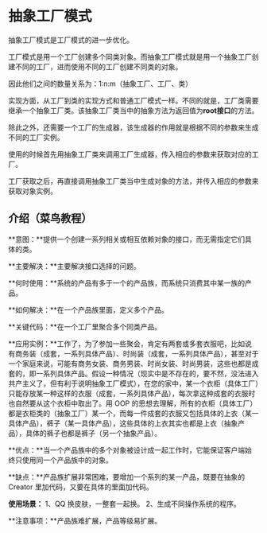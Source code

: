 # 抽象工厂模式

抽象工厂模式是工厂模式的进一步优化。

工厂模式是用一个工厂创建多个同类对象。而抽象工厂模式就是用一个抽象工厂创建不同的工厂，进而使用不同的工厂创建不同类的对象。

因此他们之间的数量关系为：1:n:m（抽象工厂、工厂、类）

实现方面，从工厂到类的实现方式和普通工厂模式一样。不同的就是，工厂类需要继承一个抽象工厂类。该抽象工厂类当中的抽象方法为返回值为**root接口**的方法。

除此之外，还需要一个工厂的生成器，该生成器的作用就是根据不同的参数来生成不同的工厂实例。

使用的时候首先用抽象工厂类来调用工厂生成器，传入相应的参数来获取对应的工厂。

工厂获取之后，再直接调用抽象工厂类当中生成对象的方法，并传入相应的参数来获取对象实例。







## 介绍（菜鸟教程）

**意图：**提供一个创建一系列相关或相互依赖对象的接口，而无需指定它们具体的类。

**主要解决：**主要解决接口选择的问题。

**何时使用：**系统的产品有多于一个的产品族，而系统只消费其中某一族的产品。

**如何解决：**在一个产品族里面，定义多个产品。

**关键代码：**在一个工厂里聚合多个同类产品。

**应用实例：**工作了，为了参加一些聚会，肯定有两套或多套衣服吧，比如说有商务装（成套，一系列具体产品）、时尚装（成套，一系列具体产品），甚至对于一个家庭来说，可能有商务女装、商务男装、时尚女装、时尚男装，这些也都是成套的，即一系列具体产品。假设一种情况（现实中是不存在的，要不然，没法进入共产主义了，但有利于说明抽象工厂模式），在您的家中，某一个衣柜（具体工厂）只能存放某一种这样的衣服（成套，一系列具体产品），每次拿这种成套的衣服时也自然要从这个衣柜中取出了。用 OOP 的思想去理解，所有的衣柜（具体工厂）都是衣柜类的（抽象工厂）某一个，而每一件成套的衣服又包括具体的上衣（某一具体产品），裤子（某一具体产品），这些具体的上衣其实也都是上衣（抽象产品），具体的裤子也都是裤子（另一个抽象产品）。

**优点：**当一个产品族中的多个对象被设计成一起工作时，它能保证客户端始终只使用同一个产品族中的对象。

**缺点：**产品族扩展非常困难，要增加一个系列的某一产品，既要在抽象的 Creator 里加代码，又要在具体的里面加代码。

**使用场景：** 1、QQ 换皮肤，一整套一起换。 2、生成不同操作系统的程序。

**注意事项：**产品族难扩展，产品等级易扩展。